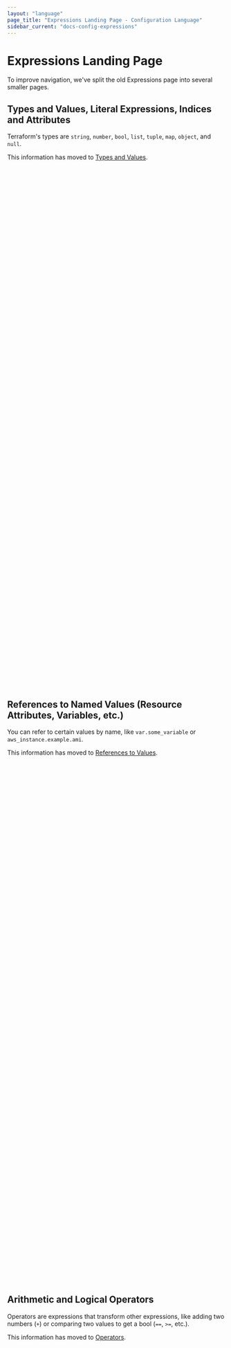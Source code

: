 ```yaml
---
layout: "language"
page_title: "Expressions Landing Page - Configuration Language"
sidebar_current: "docs-config-expressions"
---
```


# Expressions Landing Page

To improve navigation, we've split the old Expressions page into several smaller
pages.

<a id="types-and-values"></a>
<a id="advanced-type-details"></a>
<a id="type-conversion"></a>
<a id="literal-expressions"></a>
<a id="indices-and-attributes"></a>

## Types and Values, Literal Expressions, Indices and Attributes

Terraform's types are `string`, `number`, `bool`, `list`, `tuple`, `map`,
`object`, and `null`.

This information has moved to
[Types and Values](/docs/language/expressions/types.html).

<div style="height: 30vh; margin: 0; padding: 0;"></div>



<a id="references-to-named-values"></a>
<a id="local-named-values"></a>
<a id="named-values-and-dependencies"></a>
<a id="references-to-resource-attributes"></a>
<a id="local-named-values-1"></a>
<a id="values-not-yet-known"></a>

## References to Named Values (Resource Attributes, Variables, etc.)

You can refer to certain values by name, like `var.some_variable` or
`aws_instance.example.ami`.

This information has moved to
[References to Values](/docs/language/expressions/references.html).

<div style="height: 30vh; margin: 0; padding: 0;"></div>



<a id="arithmetic-operators"></a>
<a id="equality-operators"></a>
<a id="comparison-operators"></a>
<a id="logical-operators"></a>

## Arithmetic and Logical Operators

Operators are expressions that transform other expressions, like adding two
numbers (`+`) or comparing two values to get a bool (`==`, `>=`, etc.).

This information has moved to
[Operators](/docs/language/expressions/operators.html).

<div style="height: 30vh; margin: 0; padding: 0;"></div>



## Conditional Expressions

The `condition ? true_val : false_val` expression chooses between two
expressions based on a bool condition.

This information has moved to
[Conditional Expressions](/docs/language/expressions/conditionals.html).

<div style="height: 30vh; margin: 0; padding: 0;"></div>



<a id="expanding-function-arguments"></a>
<a id="available-functions"></a>

## Function Calls

Terraform's functions can be called like `function_name(arg1, arg2)`.

This information has moved to
[Function Calls](/docs/language/expressions/function-calls.html).

<div style="height: 30vh; margin: 0; padding: 0;"></div>



<a id="for-expressions"></a>

## `for` Expressions

Expressions like `[for s in var.list : upper(s)]` can transform a complex type
value into another complex type value.

This information has moved to
[For Expressions](/docs/language/expressions/for.html).

<div style="height: 30vh; margin: 0; padding: 0;"></div>



<a id="splat-expressions"></a>
<a id="legacy-attribute-only-splat-expressions"></a>

## Splat Expressions

Expressions like `var.list[*].id` can extract simpler collections from complex
collections.

This information has moved to
[Splat Expressions](/docs/language/expressions/splat.html).

<div style="height: 30vh; margin: 0; padding: 0;"></div>



<a id="dynamic-blocks"></a>
<a id="best-practices-for-dynamic-blocks"></a>

## `dynamic` Blocks

The special `dynamic` block type serves the same purpose as a `for` expression,
except it creates multiple repeatable nested blocks instead of a complex value.

This information has moved to
[Dynamic Blocks](/docs/language/expressions/dynamic-blocks.html).

<div style="height: 30vh; margin: 0; padding: 0;"></div>



<a id="string-literals"></a>
<a id="string-templates"></a>
<a id="interpolation"></a>
<a id="directives"></a>

## String Literals and String Templates

Strings can be `"double-quoted"` or

```hcl
<<EOT
heredocs
EOT
```

Strings can also include escape sequences like `\n`, interpolation sequences
(`${ ... }`), and template sequences (`%{ ... }`).

This information has moved to
[Strings and Templates](/docs/language/expressions/strings.html).

<div style="height: 30vh; margin: 0; padding: 0;"></div>
